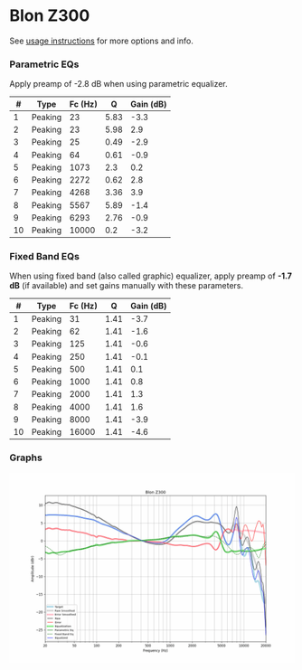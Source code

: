 # Blon Z300
See [usage instructions](https://github.com/jaakkopasanen/AutoEq#usage) for more options and info.

### Parametric EQs
Apply preamp of -2.8 dB when using parametric equalizer.

|   # | Type    |   Fc (Hz) |    Q |   Gain (dB) |
|-----|---------|-----------|------|-------------|
|   1 | Peaking |        23 | 5.83 |        -3.3 |
|   2 | Peaking |        23 | 5.98 |         2.9 |
|   3 | Peaking |        25 | 0.49 |        -2.9 |
|   4 | Peaking |        64 | 0.61 |        -0.9 |
|   5 | Peaking |      1073 | 2.3  |         0.2 |
|   6 | Peaking |      2272 | 0.62 |         2.8 |
|   7 | Peaking |      4268 | 3.36 |         3.9 |
|   8 | Peaking |      5567 | 5.89 |        -1.4 |
|   9 | Peaking |      6293 | 2.76 |        -0.9 |
|  10 | Peaking |     10000 | 0.2  |        -3.2 |

### Fixed Band EQs
When using fixed band (also called graphic) equalizer, apply preamp of **-1.7 dB** (if available) and set gains manually with these parameters.

|   # | Type    |   Fc (Hz) |    Q |   Gain (dB) |
|-----|---------|-----------|------|-------------|
|   1 | Peaking |        31 | 1.41 |        -3.7 |
|   2 | Peaking |        62 | 1.41 |        -1.6 |
|   3 | Peaking |       125 | 1.41 |        -0.6 |
|   4 | Peaking |       250 | 1.41 |        -0.1 |
|   5 | Peaking |       500 | 1.41 |         0.1 |
|   6 | Peaking |      1000 | 1.41 |         0.8 |
|   7 | Peaking |      2000 | 1.41 |         1.3 |
|   8 | Peaking |      4000 | 1.41 |         1.6 |
|   9 | Peaking |      8000 | 1.41 |        -3.9 |
|  10 | Peaking |     16000 | 1.41 |        -4.6 |

### Graphs
![](./Blon%20Z300.png)
